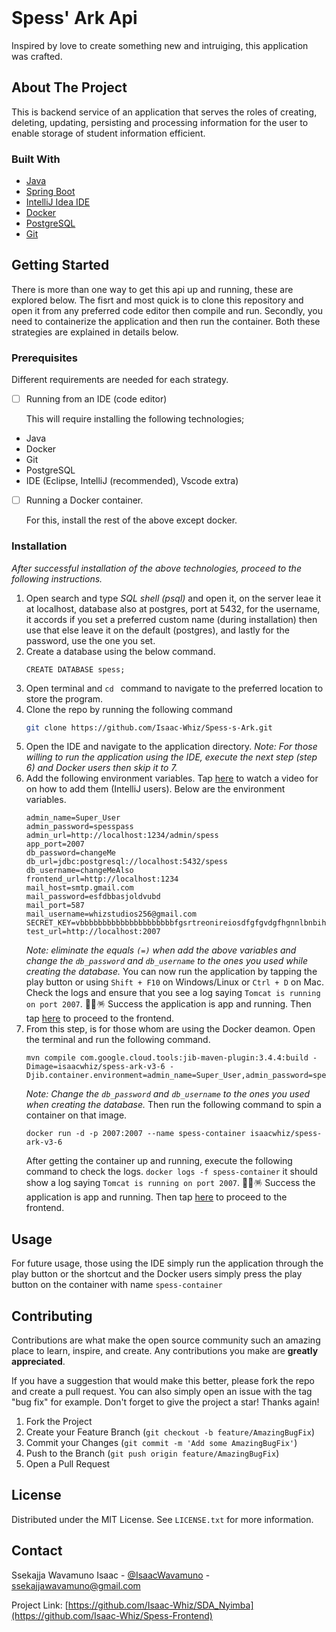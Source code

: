 <br />

  # Spess' Ark Api
  Inspired by love to create something new and intruiging, this application was crafted.

## About The Project
This is backend service of an application that serves the roles of creating, deleting, updating, persisting and processing information for the user to enable storage of
student information efficient.

### Built With

* [Java](https://www.bing.com/ck/a?!&&p=0a6be56bf891c859JmltdHM9MTcwOTA3ODQwMCZpZ3VpZD0wZjUxNzJjZi1jYTAzLTY4ODQtMDFhOC02MWY0Y2I5NTY5YzMmaW5zaWQ9NTQ5Mw&ptn=3&ver=2&hsh=3&fclid=0f5172cf-ca03-6884-01a8-61f4cb9569c3&psq=java&u=a1aHR0cHM6Ly9qYXZhLmNvbS9lbi9kb3dubG9hZC8&ntb=1)
* [Spring Boot](https://spring.io/projects/spring-boot)
* [IntelliJ Idea IDE](https://www.jetbrains.com/idea/)
* [Docker](https://docs.docker.com/)
* [PostgreSQL](https://www.postgresql.org/)
* [Git](https://github.com/)

<!-- GETTING STARTED -->
## Getting Started
There is more than one way to get this api up and running, these are explored below.
The fisrt and most quick is to clone this repository and open it from any preferred code editor then compile and run.
Secondly, you need to containerize the application and then run the container. 
Both these strategies are explained in details below.
### Prerequisites
Different requirements are needed for each strategy.
- [ ] Running from an IDE (code editor)
   <p>This will require installing the following technologies; </p>
* Java
* Docker
* Git
* PostgreSQL
* IDE (Eclipse, IntelliJ (recommended), Vscode extra)
- [ ] Running a Docker container.
   <p>For this, install the rest of the above except docker.</p>

### Installation

_After successful installation of the above technologies, proceed to the following instructions._
1. Open search and type _SQL shell (psql)_ and open it, on the server leae it at localhost, database also at postgres, port at 5432, for the
   username, it accords if you set a preferred custom name (during installation) then use that else leave it on the default (postgres), and 
   lastly for the password, use the one you set.
2. Create a database using the below command.
   ```
   CREATE DATABASE spess;
   ```
3. Open terminal and ```cd ``` command to navigate to the preferred location to store the program.
4. Clone the repo by running the following command
   ```sh
   git clone https://github.com/Isaac-Whiz/Spess-s-Ark.git
   ```
5. Open the IDE and navigate to the application directory.
   _Note: For those willing to run the application using the IDE, execute the next step (step 6) and Docker users then skip it to 7._
6. Add the following environment variables. Tap [here](https://www.youtube.com/watch?v=oYfd9pDXip8) to watch a video for on how to add them (IntelliJ users). Below are the environment variables.
   ```
   admin_name=Super_User
   admin_password=spesspass
   admin_url=http://localhost:1234/admin/spess
   app_port=2007
   db_password=changeMe
   db_url=jdbc:postgresql://localhost:5432/spess
   db_username=changeMeAlso
   frontend_url=http://localhost:1234
   mail_host=smtp.gmail.com
   mail_password=esfdbbasjoldvubd
   mail_port=587
   mail_username=whizstudios256@gmail.com
   SECRET_KEY=vbbbbbbbbbbbbbbbbbbbbbfgsrtreonireiosdfgfgvdgfhgnnlbnbihishioejrrjjewrwwtuipwuweofjnjnjfnasndfnjsgnjngjkgnjkgnkjnosgggngjknfgdfjkgnfgnfgsgkngfjkgngnnustguibjdfwfweurrurhwhubbggbueruhuiwbgisgibdfbggfb
   test_url=http://localhost:2007
   ```
   _Note: eliminate the equals `(=)` when add the above variables and change the `db_password` and `db_username` to the ones you used 
   while creating the database._
   You can now run the application by tapping the play button or using `Shift + F10` on Windows/Linux or `Ctrl + D` on Mac.
   Check the logs and ensure that you see a log saying `Tomcat is running on port 2007`. 🎉🎊🪅 Success the application is app and running.
   Then tap [here](https://github.com/Isaac-Whiz/Spess-Frontend) to proceed to the frontend.
7. From this step, is for those whom are using the Docker deamon. Open the terminal and run the following command.
   ```
   mvn compile com.google.cloud.tools:jib-maven-plugin:3.4.4:build -Dimage=isaacwhiz/spess-ark-v3-6 -Djib.container.environment=admin_name=Super_User,admin_password=spesspass,admin_url=http://localhost:1234/admin/spess,app_port=2007,db_password=whiz,db_url=jdbc:postgresql://localhost:5432/spess,db_username=postgres,frontend_url=http://localhost:1234,mail_host=smtp.gmail.com,mail_password=esfdbbasjoldvubd,mail_port=587,mail_username=whizstudios256@gmail.com,SECRET_KEY=vbbbbbbbbbbbbbbbbbbbbbfgsrtreonireiosdfgfgvdgfhgnnlbnbihishioejrrjjewrwwtuipwuweofjnjnjfnasndfnjsgnjngjkgnjkgnkjnosgggngjknfgdfjkgnfgnfgsgkngfjkgngnnustguibjdfwfweurrurhwhubbggbueruhuiwbgisgibdfbggfb,test_url=http://localhost:2007

   ```
   _Note: Change the `db_password` and `db_username` to the ones you used when creating the database._
   Then run the following command to spin a container on that image.
   ```
   docker run -d -p 2007:2007 --name spess-container isaacwhiz/spess-ark-v3-6

   ```
   After getting the container up and running, execute the following command to check the logs. `docker logs -f spess-container` it should show
   a log saying `Tomcat is running on port 2007`. 🎉🎊🪅 Success the application is app and running.
   Then tap [here](https://github.com/Isaac-Whiz/Spess-Frontend) to proceed to the frontend.
   
## Usage

For future usage, those using the IDE simply run the application through the play button or the shortcut and the Docker users simply press the play button on the container with name `spess-container`

## Contributing

Contributions are what make the open source community such an amazing place to learn, inspire, and create. Any contributions you make are **greatly appreciated**.

If you have a suggestion that would make this better, please fork the repo and create a pull request. You can also simply open an issue with the tag "bug fix" for example.
Don't forget to give the project a star! Thanks again!

1. Fork the Project
2. Create your Feature Branch (`git checkout -b feature/AmazingBugFix`)
3. Commit your Changes (`git commit -m 'Add some AmazingBugFix'`)
4. Push to the Branch (`git push origin feature/AmazingBugFix`)
5. Open a Pull Request

## License

Distributed under the MIT License. See `LICENSE.txt` for more information.

## Contact
Ssekajja Wavamuno Isaac - [@IsaacWavamuno](https://twitter.com/Isaac_Whiz) - ssekajjawavamuno@gmail.com

Project Link: [https://github.com/Isaac-Whiz/SDA_Nyimba](https://github.com/Isaac-Whiz/Spess-Frontend)
